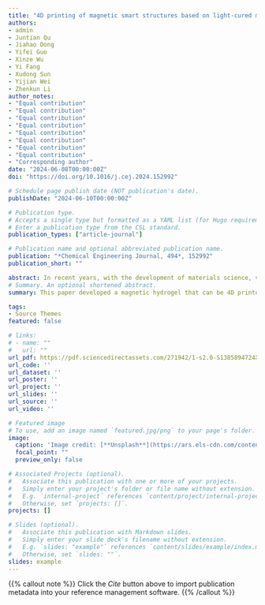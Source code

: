 ```yaml
---
title: "4D printing of magnetic smart structures based on light-cured magnetic hydrogel"
authors:
- admin
- Juntian Qu
- Jiahao Dong
- Yifei Guo
- Xinze Wu
- Yi Fang
- Xudong Sun
- Yijian Wei
- Zhenkun Li
author_notes:
- "Equal contribution"
- "Equal contribution"
- "Equal contribution"
- "Equal contribution"
- "Equal contribution"
- "Equal contribution"
- "Equal contribution"
- "Equal contribution"
- "Corresponding author"
date: "2024-06-08T00:00:00Z"
doi: "https://doi.org/10.1016/j.cej.2024.152992"

# Schedule page publish date (NOT publication's date).
publishDate: "2024-06-10T00:00:00Z"

# Publication type.
# Accepts a single type but formatted as a YAML list (for Hugo requirements).
# Enter a publication type from the CSL standard.
publication_types: ["article-journal"]

# Publication name and optional abbreviated publication name.
publication: "*Chemical Engineering Journal, 494*, 152992"
publication_short: ""

abstract: In recent years, with the development of materials science, various new materials that can sense external stimuli and respond have emerged. This ability to respond to external stimuli enables these materials to empower other materials or structures, greatly promoting the development of soft robots. In recent years, many 4D printed magnetic silicon gels have appeared, while 4D printing of magnetic hydrogels is still a blank slate. Here, we have developed a light-curable magnetic hydrogel that can be 4D printed. Unlike traditional methods of thickening hydrogels for 3D printing, we added bentonite to thicken the printing ink and controlled its rheological properties to make it suitable for printing. During the printing process, we used capacitive momentary discharge to generate a strong magnetic field to program the printing ink, eliminating the need for pre-treatment of the printing ink. We also studied the influence of the content of ferromagnetic particles and the size of the external magnetic field on its responsiveness. Finally, we printed and programmed the hydrogel on a silicone sheet to empower the silicone sheet. Based on this, we have created a variety of different types of soft actuators to achieve different movements and functions.
# Summary. An optional shortened abstract.
summary: This paper developed a magnetic hydrogel that can be 4D printed. Our work provides a solution for the integration of structural and functional properties in soft robots and fills the gap in the field of 4D printing of magnetic hydrogels. Unlike conventional hydrogels used for 3D printing, we added bentonite to the printing ink to thicken it, making it easier to print with a stable yield stress, and preventing the aggregation and settling of internal magnetic particles. Instead of the conventional magnetic domain programming method, we incorporated a large capacitor into the circuit to magnetize the printing ink through the charging and instantaneous discharging of the capacitor. This integrated the material pre-treatment process with the programming process, rather than magnetizing the material first and then programming the printing in the printer. In this paper, we created various soft actuators with different structures to achieve different functions, exploring practical applications.

tags:
- Source Themes
featured: false

# links:
# - name: ""
#   url: ""
url_pdf: https://pdf.sciencedirectassets.com/271942/1-s2.0-S1385894724X00145/1-s2.0-S1385894724044796/main.pdf?X-Amz-Security-Token=IQoJb3JpZ2luX2VjEKD%2F%2F%2F%2F%2F%2F%2F%2F%2F%2FwEaCXVzLWVhc3QtMSJGMEQCICs0nSmhGqUClfdQmblfc7euPiDKDr%2BTigWqizWY6LtUAiA2yaGtRQpi9owAZLpFQAnB9BEPI0wSB8Iwo2gTv3J8yCq8BQi5%2F%2F%2F%2F%2F%2F%2F%2F%2F%2F8BEAUaDDA1OTAwMzU0Njg2NSIMOhL9ecAzrrUDgqheKpAF076F%2F7x2rKZHH%2B5liQJyA7yxBJQxruM8mFnC%2BpW0c95yCNB77D4HknR0IawGfnrftWh0bK8N7mekJCc%2F7ihYZ774KAD4inpQlLWjaLXGYruexpHTIvfiSuSx9ErGoUQFHSIt5%2Bj0NHLldhIR2HRN1%2FLvFy3iVCy6B3q%2B%2FrCwx7F2cDcVwmTkdtsuS5aWQSout6MUc3QZCckKxDTb0tLNmLBupf%2FWd1l9aahHCxK2DhEZsdZq0Hg3kazWeE4JZYC%2FRMZU2XpOLyeFON5MwAElDRCa5L%2FZ3YTZY%2B7vI%2FUAUnHoWtLfCNuyMDh2EOuvyrGY0wuI90jRKSMUWl47J2dlpuOslpxhweKSfEQumWq9tnEnP1zqBSeGCzjSMPU5QLqnwhBwrRGKw5X0oXR6eJQzLrCgZlttu3PP0YXsEDFxtfWzgGIsr41G3zvGr%2FsRop3S6B%2FcLmhFq5LYAcfTippjmhtAkkMPGqHTKWCSMe%2FONxWa4%2FKo0DLfRe23d5W96BYR1ZGQ8rT%2FWo%2BNy7j6ZtBWFB3bYPuWmb6%2F4OPwXh2%2BPdEQUCWhiLGzseOLDFIG%2Bgm2lC%2FPAIfnm%2Fz9NQ55rcruZqyn7jsFGrKtr4ALcsiEGD9Ws8imnGawqCmJgSLr%2FGs0i4C9bOxLol%2FzohyD%2BEdg62mOwDNcKsg%2FSNJadFFZyU4O8wRbh6oIr4s3E2lsTP3lhs4WYytrVPUZznjN4Cb9QJRvkoMyGK5Za6QclRzCbWBOSgN76UkxqL0cZwdU1Xmqetyo48sJGo35TtdjBZKO9%2FdiImtxXHsQV9h5u63H1FoYuble0tHvP%2FqORkT7UvXM6I6xD6c2uk97Y%2BXk9eR4mBRk5DP9XuEPQrUvBd8OmE0wlOOmvQY6sgGOYEB9jCuOG%2BDxNnplu%2BBH6%2B9NX2ZX2%2FzWYYGOmqbd%2BzcuqpslkTUGPa9GB2HjKalgjMn1jC6o6lsLVXyX%2FULaofa3fBuH68mWIJrQ%2Fr%2BYMPn1bicnv8Ip4kvjwGTIVq6XVkK2uXxYFKnZS0IIUrKkA%2B1ZYgEQeFTfoUTWFlKOkMxpkMyxR4FeNx%2BPoiBF48WmUn4XRyCZR82FKsTXv1iVlzJb0RS6%2FhzzNK2Z5CS7PV8q&X-Amz-Algorithm=AWS4-HMAC-SHA256&X-Amz-Date=20250210T082934Z&X-Amz-SignedHeaders=host&X-Amz-Expires=300&X-Amz-Credential=ASIAQ3PHCVTYSUCCUOIY%2F20250210%2Fus-east-1%2Fs3%2Faws4_request&X-Amz-Signature=f34ac677f7304279b4be4aa286b610f80185e8762e32519d612dc2e1834f6120&hash=d09425cd7c1f21bb6f178549c92df8b828a7ca6b45dd3e79db17a81cb1f166e0&host=68042c943591013ac2b2430a89b270f6af2c76d8dfd086a07176afe7c76c2c61&pii=S1385894724044796&tid=spdf-7382a3db-ec15-42de-ba1c-01998a913c53&sid=3625c1246b0fe24ffa9a9922497c60ca410dgxrqa&type=client&tsoh=d3d3LnNjaWVuY2VkaXJlY3QuY29t&ua=09015f5204010604505156&rr=90fabb677c899b90&cc=sg
url_code: ''
url_dataset: ''
url_poster: ''
url_project: ''
url_slides: ''
url_source: ''
url_video: ''

# Featured image
# To use, add an image named `featured.jpg/png` to your page's folder. 
image:
  caption: 'Image credit: [**Unsplash**](https://ars.els-cdn.com/content/image/1-s2.0-S1385894724044796-gr5_lrg.jpg)'
  focal_point: ""
  preview_only: false

# Associated Projects (optional).
#   Associate this publication with one or more of your projects.
#   Simply enter your project's folder or file name without extension.
#   E.g. `internal-project` references `content/project/internal-project/index.md`.
#   Otherwise, set `projects: []`.
projects: []

# Slides (optional).
#   Associate this publication with Markdown slides.
#   Simply enter your slide deck's filename without extension.
#   E.g. `slides: "example"` references `content/slides/example/index.md`.
#   Otherwise, set `slides: ""`.
slides: example
---
```


{{% callout note %}}
Click the *Cite* button above to import publication metadata into your reference management software.
{{% /callout %}}